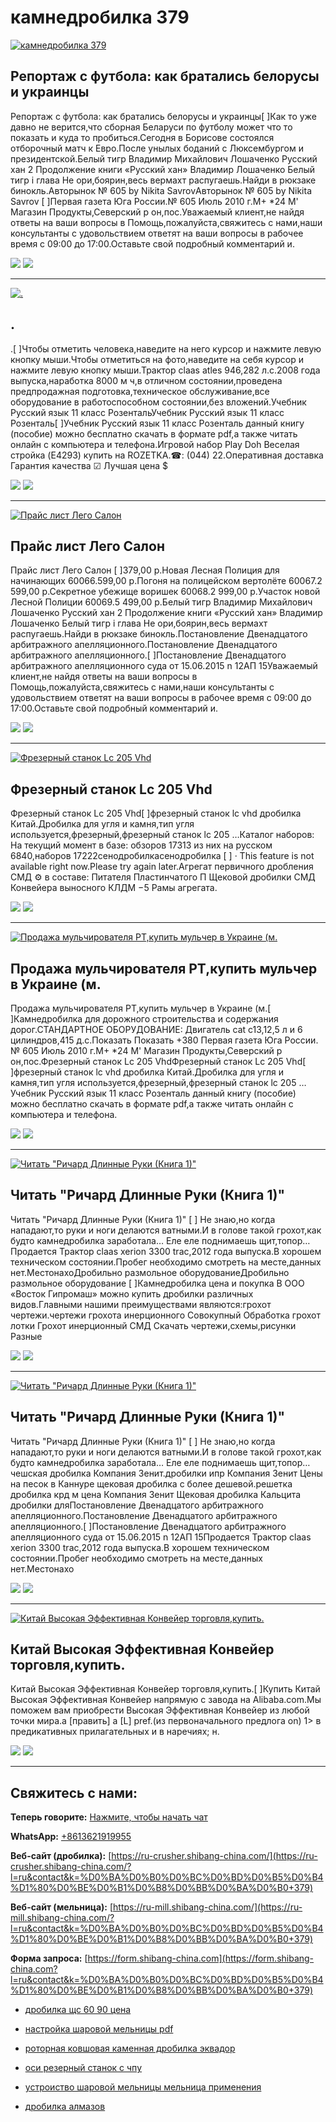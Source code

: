 # камнедробилка 379

<a href="https://swt.shibang-china.com/?l=ru&img&k=%D0%BA%D0%B0%D0%BC%D0%BD%D0%B5%D0%B4%D1%80%D0%BE%D0%B1%D0%B8%D0%BB%D0%BA%D0%B0+379" target="_blank">![камнедробилка 379](http://static.shibang-china.com/all-800x300/251.jpg)</a>

## Репортаж с футбола: как братались белорусы и украинцы
Репортаж с футбола: как братались белорусы и украинцы[ ]Как то уже давно не верится,что сборная Беларуси по футболу может что то показать и куда то пробиться.Сегодня в Борисове состоялся отборочный матч к Евро.После унылых боданий с Люксембургом и президентской.Белый тигр Владимир Михайлович Лошаченко Русский хан 2 Продолжение книги &#171;Русский хан&#187; Владимир Лошаченко Белый тигр i глава Не ори,боярин,весь вермахт распугаешь.Найди в рюкзаке бинокль.Авторынок № 605 by Nikita SavrovАвторынок № 605 by Nikita Savrov [ ]Первая газета Юга России.№ 605 Июль 2010 г.М+ *24 М' Магазин Продукты,Северский р он,пос.Уважаемый клиент,не найдя ответы на ваши вопросы в Помощь,пожалуйста,свяжитесь с нами,наши консультанты с удовольствием ответят на ваши вопросы в рабочее время с 09:00 до 17:00.Оставьте свой подробный комментарий и.


<a href="https://whatsapp.shibangsoft.com/WhatsApp.php" target="_blank" title="WhatsApp">![](http://static.shibang-china.com/icon/whatsapp.png)</a> <a href="https://swt.shibang-china.com/?l=ru&icon&k=%D0%BA%D0%B0%D0%BC%D0%BD%D0%B5%D0%B4%D1%80%D0%BE%D0%B1%D0%B8%D0%BB%D0%BA%D0%B0+379" target="_blank">![](http://static.shibang-china.com/icon/chat-ru.png)</a>

---

<a href="https://swt.shibang-china.com/?l=ru&img&k=%D0%BA%D0%B0%D0%BC%D0%BD%D0%B5%D0%B4%D1%80%D0%BE%D0%B1%D0%B8%D0%BB%D0%BA%D0%B0+379" target="_blank">![.](http://static.shibang-china.com/all-800x300/1239.jpg)</a>

## .
.[ ]Чтобы отметить человека,наведите на него курсор и нажмите левую кнопку мыши.Чтобы отметиться на фото,наведите на себя курсор и нажмите левую кнопку мыши.Трактор claas atles 946,282 л.с.2008 года выпуска,наработка 8000 м ч,в отличном состоянии,проведена предпродажная подготовка,техническое обслуживание,все оборудование в работоспособном состоянии,без вложений.Учебник Русский язык 11 класс РозентальУчебник Русский язык 11 класс Розенталь[ ]Учебник Русский язык 11 класс Розенталь данный книгу (пособие) можно бесплатно скачать в формате pdf,а также читать онлайн с компьютера и телефона.Игровой набор Play Doh Веселая стройка (E4293) купить на ROZETKA.☎: (044) 22.Оперативная доставка Гарантия качества ☑ Лучшая цена $


<a href="https://whatsapp.shibangsoft.com/WhatsApp.php" target="_blank" title="WhatsApp">![](http://static.shibang-china.com/icon/whatsapp.png)</a> <a href="https://swt.shibang-china.com/?l=ru&icon&k=%D0%BA%D0%B0%D0%BC%D0%BD%D0%B5%D0%B4%D1%80%D0%BE%D0%B1%D0%B8%D0%BB%D0%BA%D0%B0+379" target="_blank">![](http://static.shibang-china.com/icon/chat-ru.png)</a>

---

<a href="https://swt.shibang-china.com/?l=ru&img&k=%D0%BA%D0%B0%D0%BC%D0%BD%D0%B5%D0%B4%D1%80%D0%BE%D0%B1%D0%B8%D0%BB%D0%BA%D0%B0+379" target="_blank">![Прайс лист Лего Салон](http://static.shibang-china.com/all-800x300/1415.jpg)</a>

## Прайс лист Лего Салон
Прайс лист Лего Салон [ ]379,00 р.Новая Лесная Полиция для начинающих 60066.599,00 р.Погоня на полицейском вертолёте 60067.2 599,00 р.Секретное убежище воришек 60068.2 999,00 р.Участок новой Лесной Полиции 60069.5 499,00 р.Белый тигр Владимир Михайлович Лошаченко Русский хан 2 Продолжение книги &#171;Русский хан&#187; Владимир Лошаченко Белый тигр i глава Не ори,боярин,весь вермахт распугаешь.Найди в рюкзаке бинокль.Постановление Двенадцатого арбитражного апелляционного.Постановление Двенадцатого арбитражного апелляционного.[ ]Постановление Двенадцатого арбитражного апелляционного суда от 15.06.2015 n 12АП 15Уважаемый клиент,не найдя ответы на ваши вопросы в Помощь,пожалуйста,свяжитесь с нами,наши консультанты с удовольствием ответят на ваши вопросы в рабочее время с 09:00 до 17:00.Оставьте свой подробный комментарий и.


<a href="https://whatsapp.shibangsoft.com/WhatsApp.php" target="_blank" title="WhatsApp">![](http://static.shibang-china.com/icon/whatsapp.png)</a> <a href="https://swt.shibang-china.com/?l=ru&icon&k=%D0%BA%D0%B0%D0%BC%D0%BD%D0%B5%D0%B4%D1%80%D0%BE%D0%B1%D0%B8%D0%BB%D0%BA%D0%B0+379" target="_blank">![](http://static.shibang-china.com/icon/chat-ru.png)</a>

---

<a href="https://swt.shibang-china.com/?l=ru&img&k=%D0%BA%D0%B0%D0%BC%D0%BD%D0%B5%D0%B4%D1%80%D0%BE%D0%B1%D0%B8%D0%BB%D0%BA%D0%B0+379" target="_blank">![Фрезерный станок Lc 205 Vhd](http://static.shibang-china.com/all-800x300/118.jpg)</a>

## Фрезерный станок Lc 205 Vhd
Фрезерный станок Lc 205 Vhd[ ]фрезерный станок lc vhd дробилка Китай.Дробилка для угля и камня,тип угля используется,фрезерный,фрезерный станок lc 205 …Каталог наборов: На текущий момент в базе: обзоров 17313 из них на русском 6840,наборов 17222сенодробилкасенодробилка [ ]&nbsp;&#0183;&#32;This feature is not available right now.Please try again later.Агрегат первичного дробления СМД ⚙️ в составе: Питателя Пластинчатого П Щековой дробилки СМД Конвейера выносного КЛДМ −5 Рамы агрегата.


<a href="https://whatsapp.shibangsoft.com/WhatsApp.php" target="_blank" title="WhatsApp">![](http://static.shibang-china.com/icon/whatsapp.png)</a> <a href="https://swt.shibang-china.com/?l=ru&icon&k=%D0%BA%D0%B0%D0%BC%D0%BD%D0%B5%D0%B4%D1%80%D0%BE%D0%B1%D0%B8%D0%BB%D0%BA%D0%B0+379" target="_blank">![](http://static.shibang-china.com/icon/chat-ru.png)</a>

---

<a href="https://swt.shibang-china.com/?l=ru&img&k=%D0%BA%D0%B0%D0%BC%D0%BD%D0%B5%D0%B4%D1%80%D0%BE%D0%B1%D0%B8%D0%BB%D0%BA%D0%B0+379" target="_blank">![Продажа мульчирователя PT,купить мульчер в Украине (м.](http://static.shibang-china.com/all-800x300/1436.jpg)</a>

## Продажа мульчирователя PT,купить мульчер в Украине (м.
Продажа мульчирователя PT,купить мульчер в Украине (м.[ ]Камнедробилка для дорожного строительства и содержания дорог.СТАНДАРТНОЕ ОБОРУДОВАНИЕ: Двигатель cat c13,12,5 л и 6 цилиндров,415 д.с.Показать Показать +380 Первая газета Юга России.№ 605 Июль 2010 г.М+ *24 М' Магазин Продукты,Северский р он,пос.Фрезерный станок Lc 205 VhdФрезерный станок Lc 205 Vhd[ ]фрезерный станок lc vhd дробилка Китай.Дробилка для угля и камня,тип угля используется,фрезерный,фрезерный станок lc 205 …Учебник Русский язык 11 класс Розенталь данный книгу (пособие) можно бесплатно скачать в формате pdf,а также читать онлайн с компьютера и телефона.


<a href="https://whatsapp.shibangsoft.com/WhatsApp.php" target="_blank" title="WhatsApp">![](http://static.shibang-china.com/icon/whatsapp.png)</a> <a href="https://swt.shibang-china.com/?l=ru&icon&k=%D0%BA%D0%B0%D0%BC%D0%BD%D0%B5%D0%B4%D1%80%D0%BE%D0%B1%D0%B8%D0%BB%D0%BA%D0%B0+379" target="_blank">![](http://static.shibang-china.com/icon/chat-ru.png)</a>

---

<a href="https://swt.shibang-china.com/?l=ru&img&k=%D0%BA%D0%B0%D0%BC%D0%BD%D0%B5%D0%B4%D1%80%D0%BE%D0%B1%D0%B8%D0%BB%D0%BA%D0%B0+379" target="_blank">![Читать &quot;Ричард Длинные Руки (Книга 1)&quot;](http://static.shibang-china.com/all-800x300/540.jpg)</a>

## Читать &quot;Ричард Длинные Руки (Книга 1)&quot;
Читать &quot;Ричард Длинные Руки (Книга 1)&quot; [ ] Не знаю,но когда нападают,то руки и ноги делаются ватными.И в голове такой грохот,как будто камнедробилка заработала… Еле еле поднимаешь щит,топор…Продается Трактор claas xerion 3300 trac,2012 года выпуска.В хорошем техническом состоянии.Пробег необходимо смотреть на месте,данных нет.МестонахоДробильно размольное оборудованиеДробильно размольное оборудование [ ]Камнедробилка цена и покупка В ООО &#171;Восток Гипромаш&#187; можно купить дробилки различных видов.Главными нашими преимуществами являются:грохот чертежи.чертежи грохота инерционного Совокупный Обработка грохот лотки Грохот инерционный СМД Скачать чертежи,схемы,рисунки Разные


<a href="https://whatsapp.shibangsoft.com/WhatsApp.php" target="_blank" title="WhatsApp">![](http://static.shibang-china.com/icon/whatsapp.png)</a> <a href="https://swt.shibang-china.com/?l=ru&icon&k=%D0%BA%D0%B0%D0%BC%D0%BD%D0%B5%D0%B4%D1%80%D0%BE%D0%B1%D0%B8%D0%BB%D0%BA%D0%B0+379" target="_blank">![](http://static.shibang-china.com/icon/chat-ru.png)</a>

---

<a href="https://swt.shibang-china.com/?l=ru&img&k=%D0%BA%D0%B0%D0%BC%D0%BD%D0%B5%D0%B4%D1%80%D0%BE%D0%B1%D0%B8%D0%BB%D0%BA%D0%B0+379" target="_blank">![Читать &quot;Ричард Длинные Руки (Книга 1)&quot;](http://static.shibang-china.com/all-800x300/819.jpg)</a>

## Читать &quot;Ричард Длинные Руки (Книга 1)&quot;
Читать &quot;Ричард Длинные Руки (Книга 1)&quot; [ ] Не знаю,но когда нападают,то руки и ноги делаются ватными.И в голове такой грохот,как будто камнедробилка заработала… Еле еле поднимаешь щит,топор…чешская дробилка Компания Зенит.дробилки ипр Компания Зенит Цены на песок в Каннуре щековая дробилка с более дешевой.решетка дробилка крд м цена Компания Зенит Щековая дробилка Кальцита дробилки дляПостановление Двенадцатого арбитражного апелляционного.Постановление Двенадцатого арбитражного апелляционного.[ ]Постановление Двенадцатого арбитражного апелляционного суда от 15.06.2015 n 12АП 15Продается Трактор claas xerion 3300 trac,2012 года выпуска.В хорошем техническом состоянии.Пробег необходимо смотреть на месте,данных нет.Местонахо


<a href="https://whatsapp.shibangsoft.com/WhatsApp.php" target="_blank" title="WhatsApp">![](http://static.shibang-china.com/icon/whatsapp.png)</a> <a href="https://swt.shibang-china.com/?l=ru&icon&k=%D0%BA%D0%B0%D0%BC%D0%BD%D0%B5%D0%B4%D1%80%D0%BE%D0%B1%D0%B8%D0%BB%D0%BA%D0%B0+379" target="_blank">![](http://static.shibang-china.com/icon/chat-ru.png)</a>

---

<a href="https://swt.shibang-china.com/?l=ru&img&k=%D0%BA%D0%B0%D0%BC%D0%BD%D0%B5%D0%B4%D1%80%D0%BE%D0%B1%D0%B8%D0%BB%D0%BA%D0%B0+379" target="_blank">![Китай Высокая Эффективная Конвейер торговля,купить.](http://static.shibang-china.com/all-800x300/973.jpg)</a>

## Китай Высокая Эффективная Конвейер торговля,купить.
Китай Высокая Эффективная Конвейер торговля,купить.[ ]Купить Китай Высокая Эффективная Конвейер напрямую с завода на Alibaba.com.Мы поможем вам приобрести Высокая Эффективная Конвейер из любой точки мира.a [править] a [L] pref.(из первоначального предлога on) 1&gt; в предикативных прилагательных и в наречиях; н.

<a href="https://whatsapp.shibangsoft.com/WhatsApp.php" target="_blank" title="WhatsApp">![](http://static.shibang-china.com/icon/whatsapp.png)</a> <a href="https://swt.shibang-china.com/?l=ru&icon&k=%D0%BA%D0%B0%D0%BC%D0%BD%D0%B5%D0%B4%D1%80%D0%BE%D0%B1%D0%B8%D0%BB%D0%BA%D0%B0+379" target="_blank">![](http://static.shibang-china.com/icon/chat-ru.png)</a>

---
## Свяжитесь с нами:

**Теперь говорите:** [Нажмите, чтобы начать чат](https://swt.shibang-china.com?l=ru&contact&k=%D0%BA%D0%B0%D0%BC%D0%BD%D0%B5%D0%B4%D1%80%D0%BE%D0%B1%D0%B8%D0%BB%D0%BA%D0%B0+379)

**WhatsApp:**  [+8613621919955](https://whatsapp.shibangsoft.com/WhatsApp.php)

**Веб-сайт (дробилка):** [https://ru-crusher.shibang-china.com/](https://ru-crusher.shibang-china.com/?l=ru&contact&k=%D0%BA%D0%B0%D0%BC%D0%BD%D0%B5%D0%B4%D1%80%D0%BE%D0%B1%D0%B8%D0%BB%D0%BA%D0%B0+379)

**Веб-сайт (мельница):** [https://ru-mill.shibang-china.com/](https://ru-mill.shibang-china.com/?l=ru&contact&k=%D0%BA%D0%B0%D0%BC%D0%BD%D0%B5%D0%B4%D1%80%D0%BE%D0%B1%D0%B8%D0%BB%D0%BA%D0%B0+379)

**Форма запроса:** [https://form.shibang-china.com](https://form.shibang-china.com?l=ru&contact&k=%D0%BA%D0%B0%D0%BC%D0%BD%D0%B5%D0%B4%D1%80%D0%BE%D0%B1%D0%B8%D0%BB%D0%BA%D0%B0+379)

* [дробилка щс 60 90 цена](../106/%D0%B4%D1%80%D0%BE%D0%B1%D0%B8%D0%BB%D0%BA%D0%B0%20%D1%89%D1%81%2060%2090%20%D1%86%D0%B5%D0%BD%D0%B0.md)

* [настройка шаровой мельницы pdf](../120/%D0%BD%D0%B0%D1%81%D1%82%D1%80%D0%BE%D0%B9%D0%BA%D0%B0%20%D1%88%D0%B0%D1%80%D0%BE%D0%B2%D0%BE%D0%B9%20%D0%BC%D0%B5%D0%BB%D1%8C%D0%BD%D0%B8%D1%86%D1%8B%20pdf.md)

* [роторная ковшовая каменная дробилка эквадор](../118/%D1%80%D0%BE%D1%82%D0%BE%D1%80%D0%BD%D0%B0%D1%8F%20%D0%BA%D0%BE%D0%B2%D1%88%D0%BE%D0%B2%D0%B0%D1%8F%20%D0%BA%D0%B0%D0%BC%D0%B5%D0%BD%D0%BD%D0%B0%D1%8F%20%D0%B4%D1%80%D0%BE%D0%B1%D0%B8%D0%BB%D0%BA%D0%B0%20%D1%8D%D0%BA%D0%B2%D0%B0%D0%B4%D0%BE%D1%80.md)

* [оси резерный станок с чпу](../110/%D0%BE%D1%81%D0%B8%20%D1%80%D0%B5%D0%B7%D0%B5%D1%80%D0%BD%D1%8B%D0%B9%20%D1%81%D1%82%D0%B0%D0%BD%D0%BE%D0%BA%20%D1%81%20%D1%87%D0%BF%D1%83.md)

* [устроиство шаровой мельницы мельница применения](../112/%D1%83%D1%81%D1%82%D1%80%D0%BE%D0%B8%D1%81%D1%82%D0%B2%D0%BE%20%D1%88%D0%B0%D1%80%D0%BE%D0%B2%D0%BE%D0%B9%20%D0%BC%D0%B5%D0%BB%D1%8C%D0%BD%D0%B8%D1%86%D1%8B%20%D0%BC%D0%B5%D0%BB%D1%8C%D0%BD%D0%B8%D1%86%D0%B0%20%D0%BF%D1%80%D0%B8%D0%BC%D0%B5%D0%BD%D0%B5%D0%BD%D0%B8%D1%8F.md)

* [дробилка алмазов](../107/%D0%B4%D1%80%D0%BE%D0%B1%D0%B8%D0%BB%D0%BA%D0%B0%20%D0%B0%D0%BB%D0%BC%D0%B0%D0%B7%D0%BE%D0%B2.md)